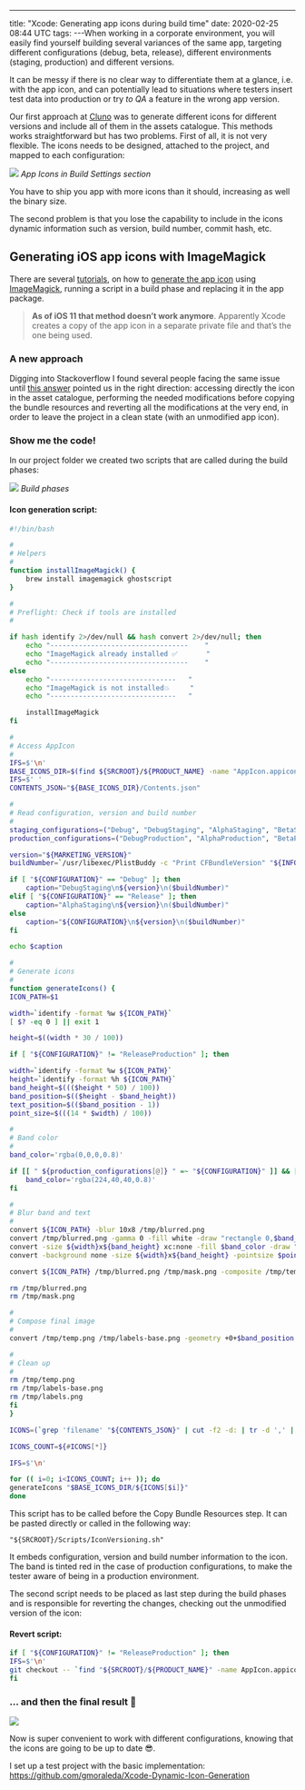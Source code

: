 ---
title: "Xcode: Generating app icons during build time"
date: 2020-02-25 08:44 UTC
tags:
---When working in a corporate environment, you will easily find yourself building several variances of the same app, targeting different configurations (debug, beta, release), different environments (staging, production) and different versions.

It can be messy if there is no clear way to differentiate them at a glance, i.e. with the app icon, and can potentially lead to situations where testers insert test data into production or try _to QA_ a feature in the wrong app version.

Our first approach at [Cluno] was to generate different icons for different versions and include all of them in the assets catalogue. This methods works straightforward but has two problems. First of all, it is not very flexible. The icons needs to be designed, attached to the project, and mapped to each configuration:

![](gatsby-astronaut.png)
_App Icons in Build Settings section_

You have to ship you app with more icons than it should, increasing as well the binary size.

The second problem is that you lose the capability to include in the icons dynamic information such as version, build number, commit hash, etc.

## Generating iOS app icons with ImageMagick

There are several [tutorials], on how to [generate the app icon] using [ImageMagick], running a script in a build phase and replacing it in the app package.

> **As of iOS 11 that method doesn’t work anymore**. Apparently Xcode creates a copy of the app icon in a separate private file and that’s the one being used.

### A new approach

Digging into Stackoverflow I found several people facing the same issue until [this answer] pointed us in the right direction: accessing directly the icon in the asset catalogue, performing the needed modifications before copying the bundle resources and reverting all the modifications at the very end, in order to leave the project in a clean state (with an unmodified app icon).

### Show me the code!

In our project folder we created two scripts that are called during the build phases:

![](./2020-02-25/phases.png)
_Build phases_

#### Icon generation script:

```bash
#!/bin/bash

#
# Helpers
#
function installImageMagick() {
	brew install imagemagick ghostscript
}

#
# Preflight: Check if tools are installed
#

if hash identify 2>/dev/null && hash convert 2>/dev/null; then
	echo "----------------------------------	"
	echo "ImageMagick already installed ✅		"
	echo "----------------------------------	"
else
	echo "-------------------------------	"
	echo "ImageMagick is not installed💥 	"
	echo "-------------------------------	"

	installImageMagick
fi

#
# Access AppIcon
#
IFS=$'\n'
BASE_ICONS_DIR=$(find ${SRCROOT}/${PRODUCT_NAME} -name "AppIcon.appiconset")
IFS=$' '
CONTENTS_JSON="${BASE_ICONS_DIR}/Contents.json"

#
# Read configuration, version and build number
#
staging_configurations=("Debug", "DebugStaging", "AlphaStaging", "BetaStaging", "Release", "ReleaseStaging")
production_configurations=("DebugProduction", "AlphaProduction", "BetaProduction", "ReleaseProduction")

version="${MARKETING_VERSION}"
buildNumber=`/usr/libexec/PlistBuddy -c "Print CFBundleVersion" "${INFOPLIST_FILE}"`

if [ "${CONFIGURATION}" == "Debug" ]; then
	caption="DebugStaging\n${version}\n($buildNumber)"
elif [ "${CONFIGURATION}" == "Release" ]; then
	caption="AlphaStaging\n${version}\n($buildNumber)"
else
	caption="${CONFIGURATION}\n${version}\n($buildNumber)"
fi

echo $caption

#
# Generate icons
#
function generateIcons() {
ICON_PATH=$1

width=`identify -format %w ${ICON_PATH}`
[ $? -eq 0 ] || exit 1

height=$((width * 30 / 100))

if [ "${CONFIGURATION}" != "ReleaseProduction" ]; then

width=`identify -format %w ${ICON_PATH}`
height=`identify -format %h ${ICON_PATH}`
band_height=$((($height * 50) / 100))
band_position=$(($height - $band_height))
text_position=$(($band_position - 1))
point_size=$(((14 * $width) / 100))

#
# Band color
#
band_color='rgba(0,0,0,0.8)'

if [[ " ${production_configurations[@]} " =~ "${CONFIGURATION}" ]] && [[ "${CONFIGURATION}" != "Debug" ]] && [[ "${CONFIGURATION}" != "Release" ]]; then
	band_color='rgba(224,40,40,0.8)'
fi

#
# Blur band and text
#
convert ${ICON_PATH} -blur 10x8 /tmp/blurred.png
convert /tmp/blurred.png -gamma 0 -fill white -draw "rectangle 0,$band_position,$width,$height" /tmp/mask.png
convert -size ${width}x${band_height} xc:none -fill $band_color -draw "rectangle 0,0,$width,$band_height" /tmp/labels-base.png
convert -background none -size ${width}x${band_height} -pointsize $point_size -fill white -gravity center -gravity South -font ArialNarrowB caption:"$caption" /tmp/labels.png

convert ${ICON_PATH} /tmp/blurred.png /tmp/mask.png -composite /tmp/temp.png

rm /tmp/blurred.png
rm /tmp/mask.png

#
# Compose final image
#
convert /tmp/temp.png /tmp/labels-base.png -geometry +0+$band_position -composite /tmp/labels.png -geometry +0+$text_position -geometry +${w}-${h} -composite "${ICON_PATH}"

#
# Clean up
#
rm /tmp/temp.png
rm /tmp/labels-base.png
rm /tmp/labels.png
fi
}

ICONS=(`grep 'filename' "${CONTENTS_JSON}" | cut -f2 -d: | tr -d ',' | tr -d '\n' | tr -d '"'`)

ICONS_COUNT=${#ICONS[*]}

IFS=$'\n'

for (( i=0; i<ICONS_COUNT; i++ )); do
generateIcons "$BASE_ICONS_DIR/${ICONS[$i]}"
done

```

This script has to be called before the Copy Bundle Resources step. It can be pasted directly or called in the following way:

`"${SRCROOT}/Scripts/IconVersioning.sh"`

It embeds configuration, version and build number information to the icon. The band is tinted red in the case of production configurations, to make the tester aware of being in a production environment.

The second script needs to be placed as last step during the build phases and is responsible for reverting the changes, checking out the unmodified version of the icon:

#### Revert script:

```bash
if [ "${CONFIGURATION}" != "ReleaseProduction" ]; then
IFS=$'\n'
git checkout -- `find "${SRCROOT}/${PRODUCT_NAME}" -name AppIcon.appiconset -type d`
fi
```

### … and then the final result 🎉

![](./2020-02-25/icons.png)

Now is super convenient to work with different configurations, knowing that the icons are going to be up to date 😎.

I set up a test project with the basic implementation: <https://github.com/gmoraleda/Xcode-Dynamic-Icon-Generation>

[cluno]: https://www.cluno.com/en/career/
[tutorials]: https://accounts.raywenderlich.com/v2/sso/login?sso=bm9uY2U9NmJiOThjNmJjZDM0MGM5ZWY1OTI4MzA0OTcyZmJhZGImY2FsbGJh%0AY2tfdXJsPWh0dHBzJTNBJTJGJTJGd3d3LnJheXdlbmRlcmxpY2guY29tJTJG%0Ac2Vzc2lvbnMlMkZjcmVhdGU%3D%0A&sig=e60c2ec60c73daf0ca4ffe80cc01422de9f9ea9ecae9f2154909e7adb872b9b9&mode=login
[generate the app icon]: http://merowing.info/2013/03/overlaying-application-version-on-top-of-your-icon/
[imagemagick]: https://imagemagick.org/index.php
[this answer]: https://stackoverflow.com/questions/46114034/ios11-appicon-cant-change/49528873#49528873
